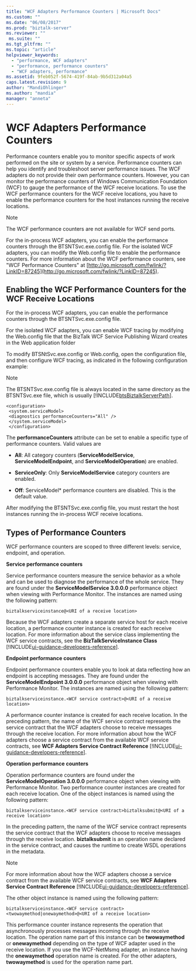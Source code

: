 ```yaml
---
title: "WCF Adapters Performance Counters | Microsoft Docs"
ms.custom: ""
ms.date: "06/08/2017"
ms.prod: "biztalk-server"
ms.reviewer: ""
 ms.suite: ""
ms.tgt_pltfrm: ""
ms.topic: "article"
helpviewer_keywords: 
  - "performance, WCF adapters"
  - "performance, performance counters"
  - "WCF adapters, performance"
ms.assetid: 9feb052f-5674-419f-84ab-9b5d312a04a5
caps.latest.revision: 9
author: "MandiOhlinger"
ms.author: "mandia"
manager: "anneta"
---
```

# WCF Adapters Performance Counters
Performance counters enable you to monitor specific aspects of work performed on the site or system by a service. Performance counters can help you identify and troubleshoot server performance issues. The WCF adapters do not provide their own performance counters. However, you can monitor the performance counters of Windows Communication Foundation (WCF) to gauge the performance of the WCF receive locations. To use the WCF performance counters for the WCF receive locations, you have to enable the performance counters for the host instances running the receive locations.  
  
> [!NOTE]
>  The WCF performance counters are not available for WCF send ports.  
  
 For the in-process WCF adapters, you can enable the performance counters through the BTSNTSvc.exe.config file. For the isolated WCF adapters, you can modify the Web.config file to enable the performance counters. For more information about the WCF performance counters, see "WCF Performance Counters" at [http://go.microsoft.com/fwlink/?LinkID=87245](http://go.microsoft.com/fwlink/?LinkID=87245).  
  
## Enabling the WCF Performance Counters for the WCF Receive Locations  
 For the in-process WCF adapters, you can enable the performance counters through the BTSNTSvc.exe.config file.  
  
 For the isolated WCF adapters, you can enable WCF tracing by modifying the Web.config file that the BizTalk WCF Service Publishing Wizard creates in the Web application folder  
  
 To modify BTSNtSvc.exe.config or Web.config, open the configuration file, and then configure WCF tracing, as indicated in the following configuration example:  
  
> [!NOTE]
>  The BTSNTSvc.exe.config file is always located in the same directory as the BTSNTSvc.exe file, which is usually [!INCLUDE[btsBiztalkServerPath](../includes/btsbiztalkserverpath-md.md)].  
  
```  
<configuration>  
 <system.serviceModel>  
 <diagnostics performanceCounters="All" />  
 </system.serviceModel>  
 </configuration>  
```  
  
 The **performanceCounters** attribute can be set to enable a specific type of performance counters. Valid values are  
  
-   **All**: All category counters (**ServiceModelService**, **ServiceModelEndpoint**, and **ServiceModelOperation**) are enabled.  
  
-   **ServiceOnly**: Only **ServiceModelService** category counters are enabled.  
  
-   **Off**: ServiceModel* performance counters are disabled. This is the default value.  
  
 After modifying the BTSNTSvc.exe.config file, you must restart the host instances running the in-process WCF receive locations.  
  
## Types of Performance Counters  
 WCF performance counters are scoped to three different levels: service, endpoint, and operation.  
  
 **Service performance counters**  
  
 Service performance counters measure the service behavior as a whole and can be used to diagnose the performance of the whole service. They are found under the **ServiceModelService 3.0.0.0** performance object when viewing with Performance Monitor. The instances are named using the following pattern:  
  
```  
biztalkserviceinstance@<URI of a receive location>  
```  
  
 Because the WCF adapters create a separate service host for each receive location, a performance counter instance is created for each receive location. For more information about the service class implementing the WCF service contracts, see the **BizTalkServiceInstance Class** [!INCLUDE[ui-guidance-developers-reference](../includes/ui-guidance-developers-reference.md)]. 
  
 **Endpoint performance counters**  
  
 Endpoint performance counters enable you to look at data reflecting how an endpoint is accepting messages. They are found under the **ServiceModelEndpoint 3.0.0.0** performance object when viewing with Performance Monitor. The instances are named using the following pattern:  
  
```  
biztalkserviceinstance.<WCF service contract>@<URI of a receive location>  
```  
  
 A performance counter instance is created for each receive location. In the preceding pattern, the name of the WCF service contract represents the service contract that the WCF adapters choose to receive messages through the receive location. For more information about how the WCF adapters choose a service contract from the available WCF service contracts, see **WCF Adapters Service Contract Reference** [!INCLUDE[ui-guidance-developers-reference](../includes/ui-guidance-developers-reference.md)].  
  
 **Operation performance counters**  
  
 Operation performance counters are found under the **ServiceModelOperation 3.0.0.0** performance object when viewing with Performance Monitor. Two performance counter instances are created for each receive location. One of the object instances is named using the following pattern:  
  
```  
biztalkserviceinstance.<WCF service contract>biztalksubmit@<URI of a receive location>  
```  
  
 In the preceding pattern, the name of the WCF service contract represents the service contract that the WCF adapters choose to receive messages through the receive location. **biztalksubmit** is an operation name declared in the service contract, and causes the runtime to create WSDL operations in the metadata.  
  
> [!NOTE]
>  For more information about how the WCF adapters choose a service contract from the available WCF service contracts, see **WCF Adapters Service Contract Reference** [!INCLUDE[ui-guidance-developers-reference](../includes/ui-guidance-developers-reference.md)].
  
 The other object instance is named using the following pattern:  
  
```  
biztalkserviceinstance.<WCF service contract><twowaymethod|onewaymethod>@<URI of a receive location>  
```  
  
 This performance counter instance represents the operation that asynchronously processes messages incoming through the receive location. The operation name part of this instance can be **twowaymethod** or **onewaymethod** depending on the type of WCF adapter used in the receive location. If you use the WCF-NetMsmq adapter, an instance having the **onewaymethod** operation name is created. For the other adapters, **twowaymethod** is used for the operation name part.